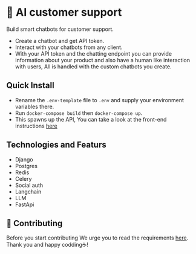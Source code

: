# 🤖 AI customer support

Build smart chatbots for customer support.
- Create a chatbot and get API token.
- Interact with your chatbots from any client.
- With your API token and the chatting endpoint you can provide information about your product and also have a human like interaction with users, All is handled with the custom chatbots you create.

## Quick Install

- Rename the `.env-template` file to `.env` and supply your environment variables there.
- Run `docker-compose build` then `docker-compose up`.
- This spawns up the API, You can take a look at the front-end instructions [here](https://github.com/jordanos/ai-customer-support-web)


## Technologies and Featurs
- Django
- Postgres
- Redis
- Celery
- Social auth
- Langchain 
- LLM
- FastApi


## 💁 Contributing

Before you start contributing We urge you to read the requirements [here](./CONTRIBUTING.md).
Thank you and happy codding☕️!
